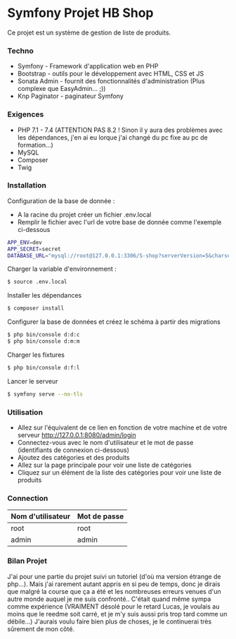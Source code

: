 # Symfony Projet HB Shop

Ce projet est un système de gestion de liste de produits.

### Techno

- Symfony - Framework d'application web en PHP
- Bootstrap - outils pour le développement avec HTML, CSS et JS
- Sonata Admin - fournit des fonctionnalités d'administration (Plus complexe que EasyAdmin... ;))
- Knp Paginator - paginateur Symfony

### Exigences

- PHP 7.1 - 7.4 (ATTENTION PAS 8.2 ! Sinon il y aura des problèmes avec les dépendances, j'en ai eu lorque j'ai changé du pc fixe au pc de formation...)
- MySQL
- Composer
- Twig

### Installation

Configuration de la base de donnée :

- A la racine du projet créer un fichier .env.local
- Remplir le fichier avec l'url de votre base de donnée comme l'exemple ci-dessous

```sh
APP_ENV=dev
APP_SECRET=secret
DATABASE_URL="mysql://root@127.0.0.1:3306/S-shop?serverVersion=5&charset=utf8mb4"
```

Charger la variable d'environnement :

```sh
$ source .env.local
```

Installer les dépendances

```sh
$ composer install
```

Configurer la base de données et créez le schéma à partir des migrations

```sh
$ php bin/console d:d:c
$ php bin/console d:m:m
```

Charger les fixtures

```sh
$ php bin/console d:f:l
```

Lancer le serveur

```sh
$ symfony serve --no-tls
```

### Utilisation

- Allez sur l'équivalent de ce lien en fonction de votre machine et de votre serveur http://127.0.0.1:8080/admin/login
- Connectez-vous avec le nom d'utilisateur et le mot de passe (identifiants de connexion ci-dessous)
- Ajoutez des catégories et des produits
- Allez sur la page principale pour voir une liste de catégories
- Cliquez sur un élément de la liste des catégories pour voir une liste de produits

### Connection

Nom d'utilisateur | Mot de passe 
--- | --- 
root | root 
admin | admin 

### Bilan Projet

J'ai pour une partie du projet suivi un tutoriel (d'où ma version étrange de php...).
Mais j'ai rarement autant appris en si peu de temps, donc je dirais que malgré la course que ça a été et les nombreuses erreurs venues d'un autre monde auquel je me suis confronté.. C'était quand même sympa comme expérience (VRAIMENT désolé pour le retard Lucas, je voulais au moins que le reedme soit carré, et je m'y suis aussi pris trop tard comme un débile...)
J'aurais voulu faire bien plus de choses, je le continuerai très sûrement de mon côté.